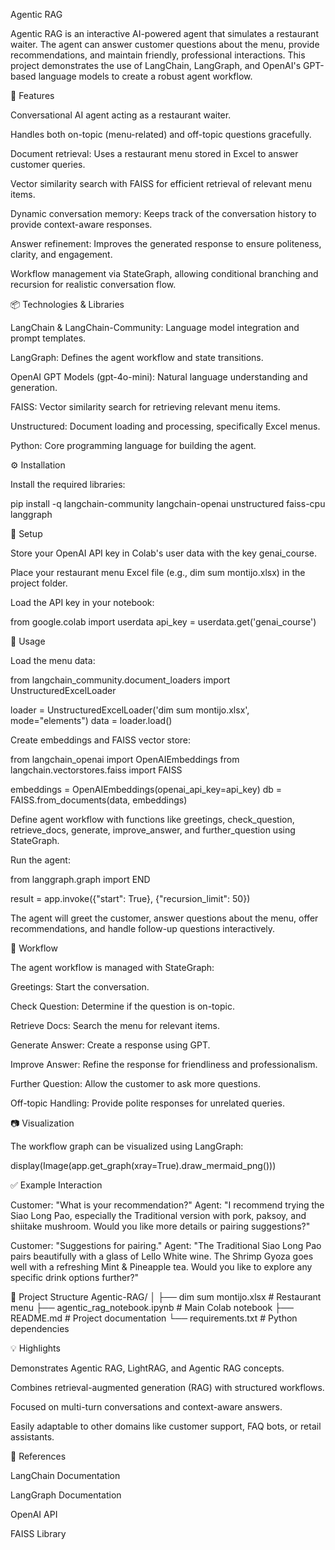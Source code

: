 Agentic RAG

Agentic RAG is an interactive AI-powered agent that simulates a restaurant waiter. The agent can answer customer questions about the menu, provide recommendations, and maintain friendly, professional interactions. This project demonstrates the use of LangChain, LangGraph, and OpenAI's GPT-based language models to create a robust agent workflow.

🧩 Features

Conversational AI agent acting as a restaurant waiter.

Handles both on-topic (menu-related) and off-topic questions gracefully.

Document retrieval: Uses a restaurant menu stored in Excel to answer customer queries.

Vector similarity search with FAISS for efficient retrieval of relevant menu items.

Dynamic conversation memory: Keeps track of the conversation history to provide context-aware responses.

Answer refinement: Improves the generated response to ensure politeness, clarity, and engagement.

Workflow management via StateGraph, allowing conditional branching and recursion for realistic conversation flow.

📦 Technologies & Libraries

LangChain & LangChain-Community: Language model integration and prompt templates.

LangGraph: Defines the agent workflow and state transitions.

OpenAI GPT Models (gpt-4o-mini): Natural language understanding and generation.

FAISS: Vector similarity search for retrieving relevant menu items.

Unstructured: Document loading and processing, specifically Excel menus.

Python: Core programming language for building the agent.

⚙️ Installation

Install the required libraries:

pip install -q langchain-community langchain-openai unstructured faiss-cpu langgraph

🔑 Setup

Store your OpenAI API key in Colab's user data with the key genai_course.

Place your restaurant menu Excel file (e.g., dim sum montijo.xlsx) in the project folder.

Load the API key in your notebook:

from google.colab import userdata
api_key = userdata.get('genai_course')

📝 Usage

Load the menu data:

from langchain_community.document_loaders import UnstructuredExcelLoader

loader = UnstructuredExcelLoader('dim sum montijo.xlsx', mode="elements")
data = loader.load()


Create embeddings and FAISS vector store:

from langchain_openai import OpenAIEmbeddings
from langchain.vectorstores.faiss import FAISS

embeddings = OpenAIEmbeddings(openai_api_key=api_key)
db = FAISS.from_documents(data, embeddings)


Define agent workflow with functions like greetings, check_question, retrieve_docs, generate, improve_answer, and further_question using StateGraph.

Run the agent:

from langgraph.graph import END

result = app.invoke({"start": True}, {"recursion_limit": 50})


The agent will greet the customer, answer questions about the menu, offer recommendations, and handle follow-up questions interactively.

🧠 Workflow

The agent workflow is managed with StateGraph:

Greetings: Start the conversation.

Check Question: Determine if the question is on-topic.

Retrieve Docs: Search the menu for relevant items.

Generate Answer: Create a response using GPT.

Improve Answer: Refine the response for friendliness and professionalism.

Further Question: Allow the customer to ask more questions.

Off-topic Handling: Provide polite responses for unrelated queries.

📷 Visualization

The workflow graph can be visualized using LangGraph:

display(Image(app.get_graph(xray=True).draw_mermaid_png()))

✅ Example Interaction

Customer: "What is your recommendation?"
Agent: "I recommend trying the Siao Long Pao, especially the Traditional version with pork, paksoy, and shiitake mushroom. Would you like more details or pairing suggestions?"

Customer: "Suggestions for pairing."
Agent: "The Traditional Siao Long Pao pairs beautifully with a glass of Lello White wine. The Shrimp Gyoza goes well with a refreshing Mint & Pineapple tea. Would you like to explore any specific drink options further?"

📂 Project Structure
Agentic-RAG/
│
├── dim sum montijo.xlsx       # Restaurant menu
├── agentic_rag_notebook.ipynb # Main Colab notebook
├── README.md                  # Project documentation
└── requirements.txt           # Python dependencies

💡 Highlights

Demonstrates Agentic RAG, LightRAG, and Agentic RAG concepts.

Combines retrieval-augmented generation (RAG) with structured workflows.

Focused on multi-turn conversations and context-aware answers.

Easily adaptable to other domains like customer support, FAQ bots, or retail assistants.

🔗 References

LangChain Documentation

LangGraph Documentation

OpenAI API

FAISS Library
